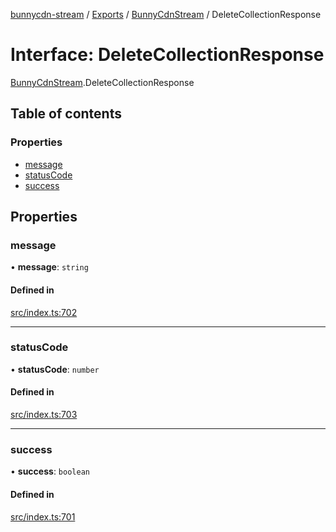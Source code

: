 [bunnycdn-stream](../README.md) / [Exports](../modules.md) / [BunnyCdnStream](../modules/BunnyCdnStream.md) / DeleteCollectionResponse

# Interface: DeleteCollectionResponse

[BunnyCdnStream](../modules/BunnyCdnStream.md).DeleteCollectionResponse

## Table of contents

### Properties

- [message](BunnyCdnStream.DeleteCollectionResponse.md#message)
- [statusCode](BunnyCdnStream.DeleteCollectionResponse.md#statuscode)
- [success](BunnyCdnStream.DeleteCollectionResponse.md#success)

## Properties

### message

• **message**: `string`

#### Defined in

[src/index.ts:702](https://github.com/dan-online/bunnycdn-stream/blob/57a3027/src/index.ts#L702)

___

### statusCode

• **statusCode**: `number`

#### Defined in

[src/index.ts:703](https://github.com/dan-online/bunnycdn-stream/blob/57a3027/src/index.ts#L703)

___

### success

• **success**: `boolean`

#### Defined in

[src/index.ts:701](https://github.com/dan-online/bunnycdn-stream/blob/57a3027/src/index.ts#L701)
